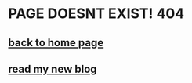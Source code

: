 # PAGE DOESNT EXIST! 404
## [back to home page](https://qqiumax.github.io/home/)
## [read my new blog](https://qqiumax.github.io/blog/)
